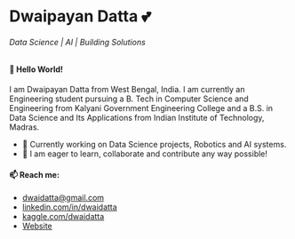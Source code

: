 # Dwaipayan Datta 💕
###### Data Science | AI | Building Solutions
#### 👋 Hello World!
I am Dwaipayan Datta from West Bengal, India. I am currently an Engineering student pursuing a B. Tech in Computer Science and Engineering from Kalyani Government Engineering College and a B.S. in Data Science and Its Applications from Indian Institute of Technology, Madras.

- 🔭 Currently working on Data Science projects, Robotics and AI systems.
- 🌱 I am eager to learn, collaborate and contribute any way possible!

#### 📫 Reach me:
- [dwaidatta@gmail.com](mailto:dwaidatta@gmail.com)
- [linkedin.com/in/dwaidatta](https://www.linkedin.com/in/dwaidatta/)
- [kaggle.com/dwaidatta](https://www.kaggle.com/dwaidatta)
- [Website](https://dwaidatta.notion.site/dwaidatta-Dwaipayan-Datta-120663ae8a9380c3b054faebf908dbcf)
